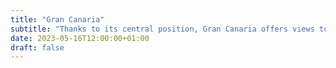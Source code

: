 ```yaml
---
title: "Gran Canaria"
subtitle: "Thanks to its central position, Gran Canaria offers views to all the islands except La Palma."
date: 2023-05-16T12:00:00+01:00
draft: false
---
```

